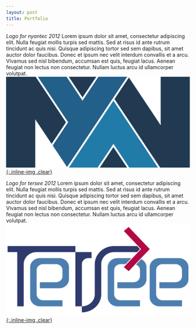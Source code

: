 ```yaml
---
layout: post
title: Portfolio
---
```


*Logo for nyantec 2012* Lorem ipsum dolor sit amet, consectetur adipiscing elit. Nulla feugiat mollis turpis sed mattis. Sed at risus id ante rutrum tincidunt ac quis nisi. Quisque adipiscing tortor sed sem dapibus, sit amet auctor dolor faucibus. Donec et ipsum nec velit interdum convallis et a arcu. Vivamus sed nisl bibendum, accumsan est quis, feugiat lacus. Aenean feugiat non lectus non consectetur. Nullam luctus arcu id ullamcorper volutpat.
[![nyantec Logo](nyantec.svg){:.inline-img .clear}](https://nyantec.com/)

*Logo for tersee 2012* Lorem ipsum dolor sit amet, consectetur adipiscing elit. Nulla feugiat mollis turpis sed mattis. Sed at risus id ante rutrum tincidunt ac quis nisi. Quisque adipiscing tortor sed sem dapibus, sit amet auctor dolor faucibus. Donec et ipsum nec velit interdum convallis et a arcu. Vivamus sed nisl bibendum, accumsan est quis, feugiat lacus. Aenean feugiat non lectus non consectetur. Nullam luctus arcu id ullamcorper volutpat.
[![tersee Logo](tersee.svg){:.inline-img .clear}](http://tersee.com/)
